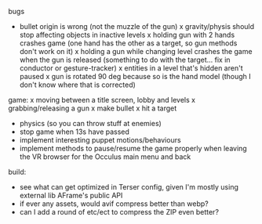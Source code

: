 bugs
- bullet origin is wrong (not the muzzle of the gun)
x gravity/physis should stop affecting objects in inactive levels
x holding gun with 2 hands crashes game (one hand has the other as a target, so gun methods don't work on it)
x holding a gun while changing level crashes the game when the gun is released (something to do with the target... fix in conductor or gesture-tracker)
x entities in a level that's hidden aren't paused
x gun is rotated 90 deg because so is the hand model (though I don't know where that is corrected)

game:
x moving between a title screen, lobby and levels
x grabbing/releasing a gun
x make bullet
x hit a target
- physics (so you can throw stuff at enemies)
- stop game when 13s have passed
- implement interesting puppet motions/behaviours
- implement methods to pause/resume the game properly when leaving the VR browser for the Occulus main menu and back

build:
- see what can get optimized in Terser config, given I'm mostly using external lib AFrame's public API
- if ever any assets, would avif compress better than webp?
- can I add a round of etc/ect to compress the ZIP even better?